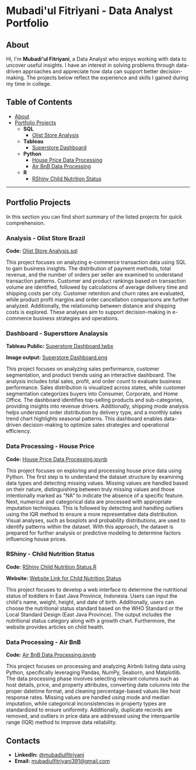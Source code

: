 # Mubadi'ul Fitriyani - Data Analyst Portfolio

## About
Hi, I'm **Mubadi'ul Fitriyani**, a Data Analyst who enjoys working with data to uncover useful insights. I have an interest in solving problems through data-driven approaches and appreciate how data can support better decision-making. The projects below reflect the experience and skills I gained during my time in college.

## Table of Contents
- [About](https://github.com/Mubadiul/Data-Analyst-Portfolio/blob/main/README.md#about)
- [Portfolio Projects](https://github.com/Mubadiul/Data-Analyst-Portfolio#portfolio-projects)
  - **SQL**
    - [Olist Store Analysis](https://github.com/Mubadiul/Data-Analyst-Portfolio/blob/main/olist_store_analysis.sql)
  - **Tableau**
    - [Superstore Dashboard](https://github.com/Mubadiul/Data-Analyst-Portfolio/blob/main/superstore-dashboard.twbx)
  - **Python**
    - [House Price Data Processing](https://github.com/Mubadiul/Data-Analyst-Portfolio/blob/main/house_price_data_processing.ipynb)
    - [Air BnB Data Processing](https://github.com/Mubadiul/Data-Analyst-Portfolio/blob/main/airbnb_data_processing.ipynb)
  - **R**
    - [RShiny Child Nutrition Status](https://github.com/Mubadiul/Data-Analyst-Portfolio/blob/main/rshiny_child_nutrition.R)
        
---

## Portfolio Projects
In this section you can find short summary of the listed projects for quick comprehension.

### **Analysis - Olist Store Brazil**
**Code:** [Olist Store Analysis.sql](https://github.com/Mubadiul/Data-Analyst-Portfolio/blob/main/olist_store_analysis.sql)

This project focuses on analyzing e-commerce transaction data using SQL to gain business insights. The distribution of payment methods, total revenue, and the number of orders per seller are examined to understand transaction patterns. Customer and product rankings based on transaction volume are identified, followed by calculations of average delivery time and shipping costs per city. Customer retention and churn rates are evaluated, while product profit margins and order cancellation comparisons are further analyzed. Additionally, the relationship between distance and shipping costs is explored. These analyses aim to support decision-making in e-commerce business strategies and operations.

### **Dashboard - Supersttore Analaysis**
**Tableau Public:** [Superstore Dashboard.twbx](https://public.tableau.com/shared/M8TXRS2XT?:display_count=n&:origin=viz_share_link)

**Image output:** [Superstore Dashboard.png](https://github.com/Mubadiul/Data-Analyst-Portfolio/blob/main/Super%20Store%20Dashboard.png)

This project focuses on analyzing sales performance, customer segmentation, and product trends using an interactive dashboard. The analysis includes total sales, profit, and order count to evaluate business performance. Sales distribution is visualized across states, while customer segmentation categorizes buyers into Consumer, Corporate, and Home Office. The dashboard identifies top-selling products and sub-categories, providing insights into revenue drivers. Additionally, shipping mode analysis helps understand order distribution by delivery type, and a monthly sales trend chart highlights seasonal patterns. This dashboard enables data-driven decision-making to optimize sales strategies and operational efficiency.

### **Data Processing - House Price**
**Code:** [House Price Data Processing.ipynb](https://github.com/Mubadiul/Data-Analyst-Portfolio/blob/main/house_price_data_processing.ipynb)

This project focuses on exploring and processing house price data using Python. The first step is to understand the dataset structure by examining data types and detecting missing values. Missing values are handled based on their nature, distinguishing between truly missing values and those intentionally marked as "NA" to indicate the absence of a specific feature. Next, numerical and categorical data are processed with appropriate imputation techniques. This is followed by detecting and handling outliers using the IQR method to ensure a more representative data distribution. Visual analyses, such as boxplots and probability distributions, are used to identify patterns within the dataset. With this approach, the dataset is prepared for further analysis or predictive modeling to determine factors influencing house prices.

### **RShiny - Child Nutrition Status**
**Code:** [RShiny Child Nutrition Status.R](https://github.com/Mubadiul/Data-Analyst-Portfolio/blob/main/rshiny_child_nutrition.R)

**Website:** [Website Link for Child Nutrition Status](https://mubadiulfitriyani.shinyapps.io/statusgizibalitajatim/)

This project focuses to develop a web interface to determine the nutritional status of toddlers in East Java Province, Indonesia. Users can input the child's name, weight, height, and date of birth. Additionally, users can choose the nutritional status standard based on the WHO Standard or the Local Standard Design (East Java Province). The output includes the nutritional status category along with a growth chart. Furthermore, the website provides articles on child health.

### **Data Processing - Air BnB**
**Code:** [Air BnB Data Processing.ipynb](https://github.com/Mubadiul/Data-Analyst-Portfolio/blob/main/airbnb_data_processing.ipynb)

This project focuses on processing and analyzing Airbnb listing data using Python, specifically leveraging Pandas, NumPy, Seaborn, and Matplotlib. The data processing phase involves selecting relevant columns such as host details, price, and property attributes, converting date columns into the proper datetime format, and cleaning percentage-based values like host response rates. Missing values are handled using mode and median imputation, while categorical inconsistencies in property types are standardized to ensure uniformity. Additionally, duplicate records are removed, and outliers in price data are addressed using the interquartile range (IQR) method to improve data reliability.

## Contacts
- **LinkedIn:** [@mubadiulfitriyani](www.linkedin.com/in/mubadiulfitriyani)
- **Email:** [mubadiulfitriyani391@gmail.com](mubadiulfitriyani391@gmail.com)


